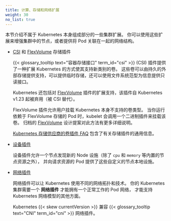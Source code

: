 ```yaml
---
title: 计算、存储和网络扩展
weight: 30
no_list: true
---
```


本节介绍不属于 Kubernetes 本身组成部分的一些集群扩展。
你可以使用这些扩展来增强集群中的节点，或者提供将 Pod 关联在一起的网络结构。

* [CSI](/zh-cn/docs/concepts/storage/volumes/#csi) 和
  [FlexVolume](/zh-cn/docs/concepts/storage/volumes/#flexvolume) 存储插件


  {{< glossary_tooltip text="容器存储接口" term_id="csi" >}} (CSI) 插件提供了一种扩展
  Kubernetes 的方式使其支持新类别的卷。
  这些卷可以由持久的外部存储提供支持，可以提供临时存储，还可以使用文件系统范型为信息提供只读接口。

  Kubernetes 还包括对 [FlexVolume](/zh-cn/docs/concepts/storage/volumes/#flexvolume)
  插件的扩展支持，该插件自 Kubernetes v1.23 起被弃用（被 CSI 替代）。


  FlexVolume 插件允许用户挂载 Kubernetes 本身不支持的卷类型。
  当你运行依赖于 FlexVolume 存储的 Pod 时，kubelet 会调用一个二进制插件来挂载该卷。
  归档的 [FlexVolume](https://git.k8s.io/design-proposals-archive/storage/flexvolume-deployment.md)
  设计提案对此方法有更多详细说明。

  [Kubernetes 存储供应商的卷插件 FAQ](https://github.com/kubernetes/community/blob/master/sig-storage/volume-plugin-faq.md#kubernetes-volume-plugin-faq-for-storage-vendors)
  包含了有关存储插件的通用信息。

* [设备插件](/zh-cn/docs/concepts/extend-kubernetes/compute-storage-net/device-plugins/)

  设备插件允许一个节点发现新的 Node 设施（除了 `cpu` 和 `memory` 等内置的节点资源之外），
  并向请求资源的 Pod 提供了这些自定义的节点本地设施。

* [网络插件](/zh-cn/docs/concepts/extend-kubernetes/compute-storage-net/network-plugins/)

  网络插件可以让 Kubernetes 使用不同的网络拓扑和技术。
  你的 Kubernetes 集群需要一个 **网络插件** 才能拥有一个正常工作的 Pod 网络，
  才能支持 Kubernetes 网络模型的其他方面。

  Kubernetes {{< skew currentVersion >}} 兼容
  {{< glossary_tooltip text="CNI" term_id="cni" >}} 网络插件。
